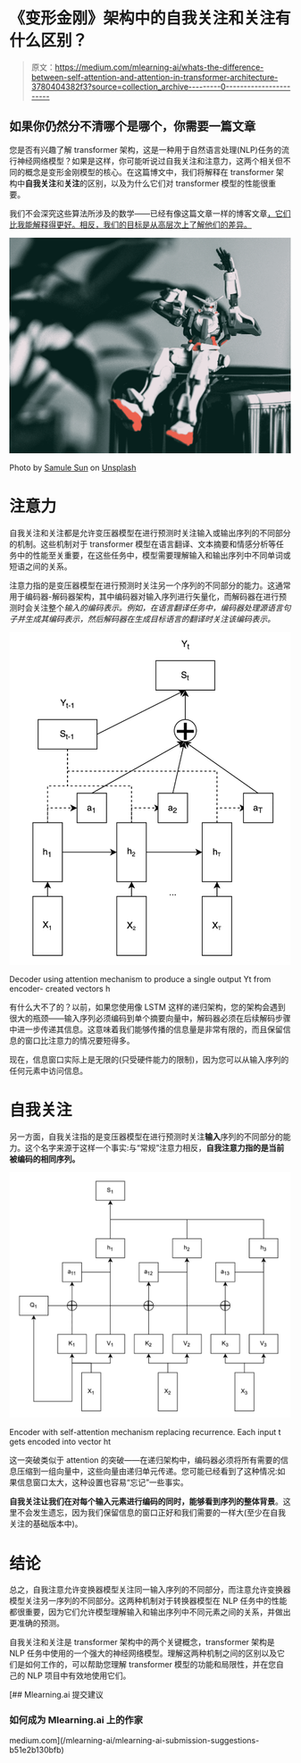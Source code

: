 # 《变形金刚》架构中的自我关注和关注有什么区别？

> 原文：<https://medium.com/mlearning-ai/whats-the-difference-between-self-attention-and-attention-in-transformer-architecture-3780404382f3?source=collection_archive---------0----------------------->

## 如果你仍然分不清哪个是哪个，你需要一篇文章

您是否有兴趣了解 transformer 架构，这是一种用于自然语言处理(NLP)任务的流行神经网络模型？如果是这样，你可能听说过自我关注和注意力，这两个相关但不同的概念是变形金刚模型的核心。在这篇博文中，我们将解释在 transformer 架构中**自我关注**和**关注**的区别，以及为什么它们对 transformer 模型的性能很重要。

我们不会深究这些算法所涉及的数学——已经有像这篇文章一样的博客文章[，它们比我能解释得更好。相反，我们的目标是从高层次上了解他们的差异。](https://towardsdatascience.com/illustrated-self-attention-2d627e33b20a)

![](img/1d43d820bf250a8a480d2ff9f45a654c.png)

Photo by [Samule Sun](https://unsplash.com/@samule?utm_source=medium&utm_medium=referral) on [Unsplash](https://unsplash.com?utm_source=medium&utm_medium=referral)

# 注意力

自我关注和关注都是允许变压器模型在进行预测时关注输入或输出序列的不同部分的机制。这些机制对于 transformer 模型在语言翻译、文本摘要和情感分析等任务中的性能至关重要，在这些任务中，模型需要理解输入和输出序列中不同单词或短语之间的关系。

注意力指的是变压器模型在进行预测时关注另一个序列的不同部分的能力。这通常用于编码器-解码器架构，其中编码器对输入序列进行矢量化，而解码器在进行预测时会关注整个*输入的编码表示。例如，在语言翻译任务中，编码器处理源语言句子并生成其编码表示，然后解码器在生成目标语言的翻译时关注该编码表示。*

![](img/054fd7944ce2f1b2533e61614627cce3.png)

Decoder using attention mechanism to produce a single output Yt from encoder-
created vectors h

有什么大不了的？以前，如果您使用像 LSTM 这样的递归架构，您的架构会遇到很大的瓶颈——输入序列必须编码到单个摘要向量中，解码器必须在后续解码步骤中进一步传递其信息。这意味着我们能够传播的信息量是非常有限的，而且保留信息的窗口比注意力的情况要短得多。

现在，信息窗口实际上是无限的(只受硬件能力的限制)，因为您可以从输入序列的任何元素中访问信息。

# 自我关注

另一方面，自我关注指的是变压器模型在进行预测时关注**输入**序列的不同部分的能力。这个名字来源于这样一个事实:与“常规”注意力相反，**自我注意力指的是当前被编码的相同序列。**

![](img/8cc0e7e8694c50246ffe0acf574a2fdf.png)

Encoder with self-attention mechanism replacing recurrence. Each input t
gets encoded into vector ht

这一突破类似于 attention 的突破——在递归架构中，编码器必须将所有需要的信息压缩到一组向量中，这些向量由递归单元传递。您可能已经看到了这种情况:如果信息窗口太大，这种设置也容易“忘记”一些事实。

**自我关注让我们在对每个输入元素进行编码的同时，能够看到序列的整体背景**。这里不会发生遗忘，因为我们保留信息的窗口正好和我们需要的一样大(至少在自我关注的基础版本中)。

# 结论

总之，自我注意允许变换器模型关注同一输入序列的不同部分，而注意允许变换器模型关注另一序列的不同部分。这两种机制对于转换器模型在 NLP 任务中的性能都很重要，因为它们允许模型理解输入和输出序列中不同元素之间的关系，并做出更准确的预测。

自我关注和关注是 transformer 架构中的两个关键概念，transformer 架构是 NLP 任务中使用的一个强大的神经网络模型。理解这两种机制之间的区别以及它们是如何工作的，可以帮助您理解 transformer 模型的功能和局限性，并在您自己的 NLP 项目中有效地使用它们。

[](/mlearning-ai/mlearning-ai-submission-suggestions-b51e2b130bfb) [## Mlearning.ai 提交建议

### 如何成为 Mlearning.ai 上的作家

medium.com](/mlearning-ai/mlearning-ai-submission-suggestions-b51e2b130bfb)